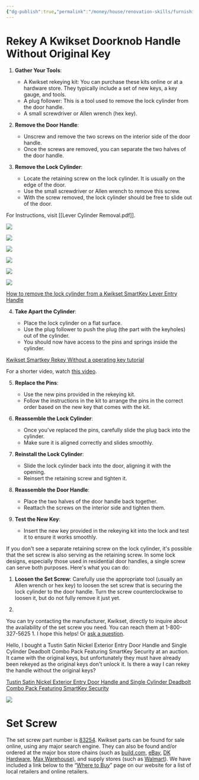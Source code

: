 ```yaml
---
{"dg-publish":true,"permalink":"/money/house/renovation-skills/furnishings/door-knobs/","created":"Oct 3, 2023, 10:23 PM"}
---
```



# Rekey A Kwikset Doorknob Handle Without Original Key


1. **Gather Your Tools**:
    - A Kwikset rekeying kit: You can purchase these kits online or at a hardware store. They typically include a set of new keys, a key gauge, and tools.
    - A plug follower: This is a tool used to remove the lock cylinder from the door handle.
    - A small screwdriver or Allen wrench (hex key).
    
2. **Remove the Door Handle**:
    - Unscrew and remove the two screws on the interior side of the door handle.
    - Once the screws are removed, you can separate the two halves of the door handle.
    
3. **Remove the Lock Cylinder**:
    
    - Locate the retaining screw on the lock cylinder. It is usually on the edge of the door.
    - Use the small screwdriver or Allen wrench to remove this screw.
    - With the screw removed, the lock cylinder should be free to slide out of the door.

For Instructions, visit [[Lever Cylinder Removal.pdf]].

![](https://i.imgur.com/pSyCKJE.png)

![](https://i.imgur.com/UU8WRMU.png)

![](https://i.imgur.com/ByLYedh.png)

![](https://i.imgur.com/hoIChN9.png)

![](https://i.imgur.com/vLk4cUp.png)

![](https://i.imgur.com/HL68FV3.png)




[How to remove the lock cylinder from a Kwikset SmartKey Lever Entry Handle](https://www.youtube.com/watch?v=yMvVtIFEJXo)

4. **Take Apart the Cylinder**:
    
    - Place the lock cylinder on a flat surface.
    - Use the plug follower to push the plug (the part with the keyholes) out of the cylinder.
    - You should now have access to the pins and springs inside the cylinder.

[Kwikset Smartkey Rekey Without a operating key tutorial](https://www.youtube.com/watch?v=GyHUB3QKskU)

For a shorter video, watch [this video](https://www.youtube.com/watch?v=aQjXl78DdUA&t=56s).

5. **Replace the Pins**:
    
    - Use the new pins provided in the rekeying kit.
    - Follow the instructions in the kit to arrange the pins in the correct order based on the new key that comes with the kit.
6. **Reassemble the Lock Cylinder**:
    
    - Once you've replaced the pins, carefully slide the plug back into the cylinder.
    - Make sure it is aligned correctly and slides smoothly.
7. **Reinstall the Lock Cylinder**:
    
    - Slide the lock cylinder back into the door, aligning it with the opening.
    - Reinsert the retaining screw and tighten it.
8. **Reassemble the Door Handle**:
    
    - Place the two halves of the door handle back together.
    - Reattach the screws on the interior side and tighten them.
9. **Test the New Key**:
    
    - Insert the new key provided in the rekeying kit into the lock and test it to ensure it works smoothly.

If you don't see a separate retaining screw on the lock cylinder, it's possible that the set screw is also serving as the retaining screw. In some lock designs, especially those used in residential door handles, a single screw can serve both purposes. Here's what you can do:

1. **Loosen the Set Screw**: Carefully use the appropriate tool (usually an Allen wrench or hex key) to loosen the set screw that is securing the lock cylinder to the door handle. Turn the screw counterclockwise to loosen it, but do not fully remove it just yet.
    
2.

You can try contacting the manufacturer, Kwikset, directly to inquire about the availability of the set screw you need. You can reach them at 1-800-327-5625 1. I hope this helps! Or [ask a question](https://www.kwikset.com/support/ask-a-question/inquiry/product/tustin-lever-keyed-featuring-smartkey).


Hello, I bought a Tustin Satin Nickel Exterior Entry Door Handle and Single Cylinder Deadbolt Combo Pack Featuring SmartKey Security at an auction. It came with the original keys, but unfortunately they must have already been rekeyed as the original keys don't unlock it. Is there a way I can rekey the handle without the original keys?

[Tustin Satin Nickel Exterior Entry Door Handle and Single Cylinder Deadbolt Combo Pack Featuring SmartKey Security](https://www.homedepot.com/p/Kwikset-Tustin-Satin-Nickel-Exterior-Entry-Door-Handle-and-Single-Cylinder-Deadbolt-Combo-Pack-Featuring-SmartKey-Security-991TNL-15-SMT-CP/100597369)

![](https://images.thdstatic.com/productImages/55c66c93-2937-4347-8408-5cef2f0fdebc/svn/kwikset-door-lock-combo-packs-991tnl-15-smt-cp-64_1000.jpg)

# Set Screw

The set screw part number is [83254](https://www.kwikset.com/support/productdetail/83254-reversible-leverset-screws). Kwikset parts can be found for sale online, using any major search engine. They can also be found and/or ordered at the major box store chains (such as [build.com](https://www.build.com/kwikset-83255/s968117), [eBay](https://www.ebay.com/itm/285007754956), [DK Hardware](https://www.dkhardware.com/set-screw-for-passage-privacy-and-smart-entry-83254-product-911705.html), [Max Warehouse](https://www.maxwarehouse.com/products/83254-reversible-leverset-screws-pass-priv-interior-entry-smt)), and supply stores (such as [Walmart](https://www.walmart.com/ip/83254-Reversible-Lever-Set-Screw-Pass-Priv-Interior-Entry-SMT/163957361)). We have included a link below to the “[Where to Buy](https://www.kwikset.com/where-to-buy)” page on our website for a list of local retailers and online retailers.  

  
